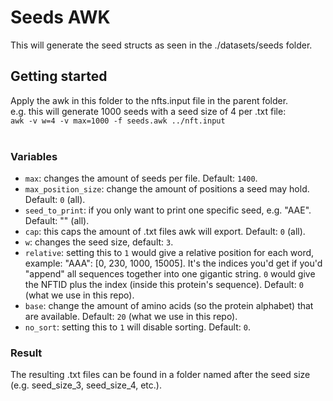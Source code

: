 # Seeds AWK

This will generate the seed structs as seen in the ./datasets/seeds folder.

## Getting started

Apply the awk in this folder to the nfts.input file in the parent folder.
</br>e.g. this will generate 1000 seeds with a seed size of 4 per .txt file:
</br>`awk -v w=4 -v max=1000 -f seeds.awk ../nft.input`
</br>
</br>

### Variables

- `max`: changes the amount of seeds per file. Default: `1400`.
- `max_position_size`: change the amount of positions a seed may hold. Default: `0` (all).
- `seed_to_print`: if you only want to print one specific seed, e.g. "AAE". Default: "" (all).
- `cap`: this caps the amount of .txt files awk will export. Default: `0` (all).
- `w`: changes the seed size, default: `3`.
- `relative`: setting this to `1` would give a relative position for each word, example: "AAA": [0, 230, 1000, 15005].
  It's the indices you'd get if you'd "append" all sequences together into one gigantic string.
  `0` would give the NFTID plus the index (inside this protein's sequence). Default: `0` (what we use in this repo).
- `base`: change the amount of amino acids (so the protein alphabet) that are available. Default: `20` (what we use in this repo).
- `no_sort`: setting this to `1` will disable sorting. Default: `0`.

### Result

The resulting .txt files can be found in a folder named after the seed size (e.g. seed_size_3, seed_size_4, etc.).
